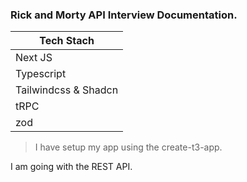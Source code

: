 ### Rick and Morty API Interview Documentation.

| Tech Stach | 
| --- |
| Next JS |
| Typescript |
| Tailwindcss & Shadcn |
| tRPC |
| zod |

> I have setup my app using the create-t3-app.

I am going with the REST API.